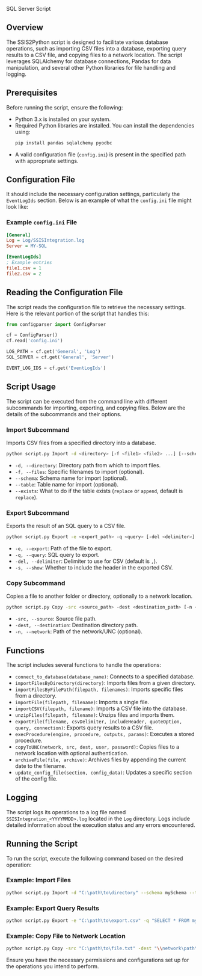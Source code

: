 SQL Server Script

## Overview
The SSIS2Python script is designed to facilitate various database operations, such as importing CSV files into a database, exporting query results to a CSV file, and copying files to a network location. The script leverages SQLAlchemy for database connections, Pandas for data manipulation, and several other Python libraries for file handling and logging.

## Prerequisites
Before running the script, ensure the following:
- Python 3.x is installed on your system.
- Required Python libraries are installed. You can install the dependencies using:
  ```bash
  pip install pandas sqlalchemy pyodbc
  ```
- A valid configuration file (`config.ini`) is present in the specified path with appropriate settings.

## Configuration File
It should include the necessary configuration settings, particularly the `EventLogIds` section. Below is an example of what the `config.ini` file might look like:

### Example `config.ini` File

```ini
[General]
Log = Log/SSISIntegration.log
Server = MY-SQL

[EventLogIds]
; Example entries
file1.csv = 1
file2.csv = 2
```

## Reading the Configuration File
The script reads the configuration file to retrieve the necessary settings. Here is the relevant portion of the script that handles this:

```python
from configparser import ConfigParser

cf = ConfigParser()
cf.read('config.ini')

LOG_PATH = cf.get('General', 'Log')
SQL_SERVER = cf.get('General', 'Server')

EVENT_LOG_IDS = cf.get('EventLogIds')
```

## Script Usage
The script can be executed from the command line with different subcommands for importing, exporting, and copying files. Below are the details of the subcommands and their options.

### Import Subcommand
Imports CSV files from a specified directory into a database.

```bash
python script.py Import -d <directory> [-f <file1> <file2> ...] [--schema <schema>] [--table <table>] [--exists <replace|append>]
```

- `-d, --directory`: Directory path from which to import files.
- `-f, --files`: Specific filenames to import (optional).
- `--schema`: Schema name for import (optional).
- `--table`: Table name for import (optional).
- `--exists`: What to do if the table exists (`replace` or `append`, default is `replace`).

### Export Subcommand
Exports the result of an SQL query to a CSV file.

```bash
python script.py Export -e <export_path> -q <query> [-del <delimiter>] [-s]
```

- `-e, --export`: Path of the file to export.
- `-q, --query`: SQL query to export.
- `-del, --delimiter`: Delimiter to use for CSV (default is `,`).
- `-s, --show`: Whether to include the header in the exported CSV.

### Copy Subcommand
Copies a file to another folder or directory, optionally to a network location.

```bash
python script.py Copy -src <source_path> -dest <destination_path> [-n <network_path>]
```

- `-src, --source`: Source file path.
- `-dest, --destination`: Destination directory path.
- `-n, --network`: Path of the network/UNC (optional).

## Functions
The script includes several functions to handle the operations:

- `connect_to_database(database_name)`: Connects to a specified database.
- `importFilesByDirectory(directory)`: Imports files from a given directory.
- `importFilesByFilePath(filepath, filenames)`: Imports specific files from a directory.
- `importFile(filepath, filename)`: Imports a single file.
- `importCSV(filepath, filename)`: Imports a CSV file into the database.
- `unzipFiles(filepath, filename)`: Unzips files and imports them.
- `exportFile(filename, csvDelimiter, includeHeader, quoteOption, query, connection)`: Exports query results to a CSV file.
- `execProcedure(engine, procedure, outputs, params)`: Executes a stored procedure.
- `copyToUNC(network, src, dest, user, password)`: Copies files to a network location with optional authentication.
- `archiveFile(file, archive)`: Archives files by appending the current date to the filename.
- `update_config_file(section, config_data)`: Updates a specific section of the config file.

## Logging
The script logs its operations to a log file named `SSISIntegration_<YYYYMMDD>.log` located in the `Log` directory. Logs include detailed information about the execution status and any errors encountered.

## Running the Script
To run the script, execute the following command based on the desired operation:

### Example: Import Files
```bash
python script.py Import -d "C:\path\to\directory" --schema mySchema --table myTable --exists replace
```

### Example: Export Query Results
```bash
python script.py Export -e "C:\path\to\export.csv" -q "SELECT * FROM myTable"
```

### Example: Copy File to Network Location
```bash
python script.py Copy -src "C:\path\to\file.txt" -dest "\\network\path\to\destination"
```

Ensure you have the necessary permissions and configurations set up for the operations you intend to perform.
